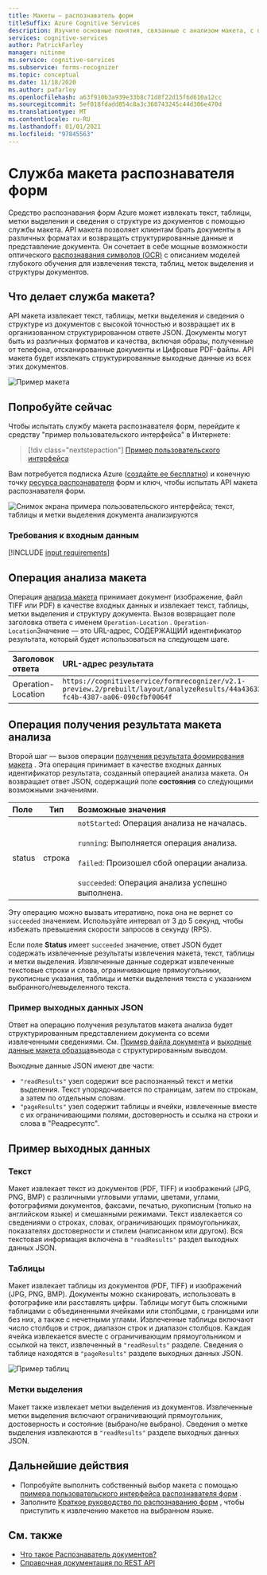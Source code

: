 ```yaml
---
title: Макеты — распознаватель форм
titleSuffix: Azure Cognitive Services
description: Изучите основные понятия, связанные с анализом макета, с помощью API-интерфейса распознавателя форм и ограничений.
services: cognitive-services
author: PatrickFarley
manager: nitinme
ms.service: cognitive-services
ms.subservice: forms-recognizer
ms.topic: conceptual
ms.date: 11/18/2020
ms.author: pafarley
ms.openlocfilehash: a63f910b3a939e33b8c71d8f22d15f6d610a12cc
ms.sourcegitcommit: 5ef018fdadd854c8a3c360743245c44d306e470d
ms.translationtype: MT
ms.contentlocale: ru-RU
ms.lasthandoff: 01/01/2021
ms.locfileid: "97845563"
---
```

# <a name="form-recognizer-layout-service"></a>Служба макета распознавателя форм

Средство распознавания форм Azure может извлекать текст, таблицы, метки выделения и сведения о структуре из документов с помощью службы макета. API макета позволяет клиентам брать документы в различных форматах и возвращать структурированные данные и представление документа. Он сочетает в себе мощные возможности оптического [распознавания символов (OCR)](../computer-vision/concept-recognizing-text.md) с описанием моделей глубокого обучения для извлечения текста, таблиц, меток выделения и структуры документов. 

## <a name="what-does-the-layout-service-do"></a>Что делает служба макета?

API макета извлекает текст, таблицы, метки выделения и сведения о структуре из документов с высокой точностью и возвращает их в организованном структурированном ответе JSON. Документы могут быть из различных форматов и качества, включая образы, полученные от телефона, отсканированные документы и Цифровые PDF-файлы. API макета будет извлекать структурированные выходные данные из всех этих документов.

![Пример макета](./media/layout-tool-example.JPG)

## <a name="try-it-out"></a>Попробуйте сейчас

Чтобы испытать службу макета распознавателя форм, перейдите к средству "пример пользовательского интерфейса" в Интернете:

> [!div class="nextstepaction"]
> [Пример пользовательского интерфейса](https://fott-preview.azurewebsites.net/)

Вам потребуется подписка Azure ([создайте ее бесплатно](https://azure.microsoft.com/free/cognitive-services)) и конечную точку [ресурса распознавателя](https://ms.portal.azure.com/#create/Microsoft.CognitiveServicesFormRecognizer) форм и ключ, чтобы испытать API макета распознавателя форм. 

![Снимок экрана примера пользовательского интерфейса; текст, таблицы и метки выделения документа анализируются](./media/analyze-layout.png)

### <a name="input-requirements"></a>Требования к входным данным 

[!INCLUDE [input requirements](./includes/input-requirements-receipts.md)]

## <a name="the-analyze-layout-operation"></a>Операция анализа макета

Операция [анализа макета](https://westcentralus.dev.cognitive.microsoft.com/docs/services/form-recognizer-api-v2-1-preview-2/operations/AnalyzeLayoutAsync) принимает документ (изображение, файл TIFF или PDF) в качестве входных данных и извлекает текст, таблицы, метки выделения и структуру документа. Вызов возвращает поле заголовка ответа с именем `Operation-Location` . `Operation-Location`Значение — это URL-адрес, СОДЕРЖАЩИЙ идентификатор результата, который будет использоваться на следующем шаге.

|Заголовок ответа| URL-адрес результата |
|:-----|:----|
|Operation-Location | `https://cognitiveservice/formrecognizer/v2.1-preview.2/prebuilt/layout/analyzeResults/44a436324-fc4b-4387-aa06-090cfbf0064f` |

## <a name="the-get-analyze-layout-result-operation"></a>Операция получения результата макета анализа

Второй шаг — вызов операции [получения результата формирования макета](https://westcentralus.dev.cognitive.microsoft.com/docs/services/form-recognizer-api-v2-1-preview-2/operations/GetAnalyzeLayoutResult) . Эта операция принимает в качестве входных данных идентификатор результата, созданный операцией анализа макета. Он возвращает ответ JSON, содержащий поле **состояния** со следующими возможными значениями. 

|Поле| Тип | Возможные значения |
|:-----|:----:|:----|
|status | строка | `notStarted`: Операция анализа не началась.<br /><br />`running`: Выполняется операция анализа.<br /><br />`failed`: Произошел сбой операции анализа.<br /><br />`succeeded`: Операция анализа успешно выполнена.|

Эту операцию можно вызвать итеративно, пока она не вернет со `succeeded` значением. Используйте интервал от 3 до 5 секунд, чтобы избежать превышения скорости запросов в секунду (RPS).

Если поле **Status** имеет `succeeded` значение, ответ JSON будет содержать извлеченные результаты извлечения макета, текст, таблицы и метки выделения. Извлеченные данные содержат извлеченные текстовые строки и слова, ограничивающие прямоугольники, рукописные указания, таблицы и метки выделения текста с указанием выбранного/невыделенного текста. 

### <a name="sample-json-output"></a>Пример выходных данных JSON

Ответ на операцию получения результатов макета анализа будет структурированным представлением документа со всеми извлеченными сведениями. См. [Пример файла документа](https://github.com/Azure-Samples/cognitive-services-REST-api-samples/tree/master/curl/form-recognizer/sample-layout.pdf) и [выходные данные макета образца](https://github.com/Azure-Samples/cognitive-services-REST-api-samples/tree/master/curl/form-recognizer/sample-layout-output.json)вывода с структурированным выводом.

Выходные данные JSON имеют две части: 
* `"readResults"` узел содержит все распознанный текст и метки выделения. Текст упорядочивается по страницам, затем по строкам, а затем по отдельным словам. 
* `"pageResults"` узел содержит таблицы и ячейки, извлеченные вместе с их ограничивающими полями, достоверность и ссылка на строки и слова в "Реадресултс".

## <a name="example-output"></a>Пример выходных данных

### <a name="text"></a>Текст

Макет извлекает текст из документов (PDF, TIFF) и изображений (JPG, PNG, BMP) с различными угловыми углами, цветами, углами, фотографиями документов, факсами, печатью, рукописным (только на английском языке) и смешанными режимами. Текст извлекается со сведениями о строках, словах, ограничивающих прямоугольниках, показателях достоверности и стилем (написанном или другом). Вся текстовая информация включена в `"readResults"` раздел выходных данных JSON. 

### <a name="tables"></a>Таблицы

Макет извлекает таблицы из документов (PDF, TIFF) и изображений (JPG, PNG, BMP). Документы можно сканировать, использовать в фотографике или расставлять цифры. Таблицы могут быть сложными таблицами с объединенными ячейками или столбцами, с границами или без них, а также с нечетными углами. Извлеченные таблицы включают число столбцов и строк, диапазон строк и диапазон столбцов. Каждая ячейка извлекается вместе с ограничивающим прямоугольником и ссылкой на текст, извлеченный в `"readResults"` разделе. Сведения о таблице находятся в `"pageResults"` разделе выходных данных JSON. 

![Пример таблиц](./media/tables-example.jpg)

### <a name="selection-marks"></a>Метки выделения

Макет также извлекает метки выделения из документов. Извлеченные метки выделения включают ограничивающий прямоугольник, достоверность и состояние (выбрано/не выбрано). Сведения о метке выделения извлекаются в `"readResults"` разделе выходных данных JSON. 

## <a name="next-steps"></a>Дальнейшие действия

- Попробуйте выполнить собственный выбор макета с помощью [примера пользовательского интерфейса распознавателя форм](https://fott-preview.azurewebsites.net/) .
- Заполните [Краткое руководство по распознаванию форм](quickstarts/client-library.md) , чтобы приступить к извлечению макетов на выбранном языке.

## <a name="see-also"></a>См. также

* [Что такое Распознаватель документов?](./overview.md)
* [Справочная документация по REST API](https://westcentralus.dev.cognitive.microsoft.com/docs/services/form-recognizer-api-v2-1-preview-2/operations/AnalyzeLayoutAsync)